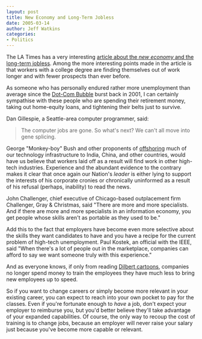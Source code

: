 ```yaml
---
layout: post
title: New Economy and Long-Term Jobless
date: 2005-03-14
author: Jeff Watkins
categories:
- Politics
---
```


The LA Times has a very interesting [article about the *new economy* and the long-term jobless](http://www.latimes.com/business/la-fi-jobless11mar11,0,1083273,print.story). Among the more interesting points made in the article is that workers with a college degree are finding themselves out of work longer and with fewer prospects than ever before.

As someone who has personally endured rather more unemployment than average since the [Dot-Com Bubble][wiki-dot-com] burst back in 2001, I can certainly sympathise with these people who are spending their retirement money, taking out home-equity loans, and tightening their belts just to survive.

Dan Gillespie, a Seattle-area computer programmer, said:

<blockquote cite="http://www.latimes.com/business/la-fi-jobless11mar11,0,1083273,print.story">
The computer jobs are gone. So what's next? We can't all move into gene splicing.
</blockquote>

George "Monkey-boy" Bush and other proponents of [offshoring][wiki-offshoring] much of our technology infrastructure to India, China, and other countries, would have us believe that workers laid off as a result will find work in other high-tech industries. Experience and the abundant evidence to the contrary makes it clear that once again our Nation's *leader* is either lying to support the interests of his corporate cronies or chronically uninformed as a result of his refusal (perhaps, inability) to read the news.

John Challenger, chief executive of Chicago-based outplacement firm Challenger, Gray & Christmas, said "There are more and more specialists. And if there are more and more specialists in an information economy, you get people whose skills aren't as portable as they used to be."

Add this to the fact that employers have become even more selective about the skills they want candidates to have and you have a recipe for the current problem of high-tech unemployment. Paul Kostek, an official with the IEEE, said "When there's a lot of people out in the marketplace, companies can afford to say we want someone truly with this experience."

And as everyone knows, if only from reading [Dilbert cartoons](http://www.dilbert.com/), companies no longer spend money to train the employees they have much less to bring new employees up to speed.

So if you want to change careers or simply become more relevant in your existing career, you can expect to reach into your own pocket to pay for the classes. Even if you're fortunate enough to *have* a job, don't expect your employer to reimburse you, but you'd better believe they'll take advantage of your expanded capabilities. Of course, the only way to recoup the cost of training is to change jobs, because an employer will never raise your salary just because you've become more capable or relevant.

[wiki-dot-com]: http://en.wikipedia.org/wiki/Internet_bubble "Wikipedia reference on Dot-com bubble" 
[wiki-offshoring]: http://en.wikipedia.org/wiki/Offshoring "Wikipedia reference on the despicable practise of offshoring"